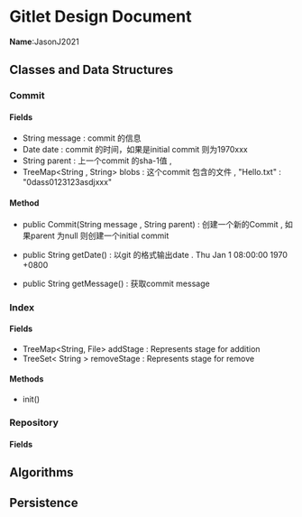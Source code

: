 # Gitlet Design Document

**Name**:JasonJ2021

## Classes and Data Structures



### Commit

#### Fields

- String message : commit 的信息
- Date date : commit 的时间，如果是initial commit 则为1970xxx
- String parent : 上一个commit 的sha-1值 ,  
- TreeMap<String , String> blobs : 这个commit 包含的文件 , "Hello.txt" : "0dass0123123asdjxxx"

#### Method

- public Commit(String message , String parent) : 创建一个新的Commit , 如果parent 为null 则创建一个initial commit

- public String getDate() : 以git 的格式输出date . Thu Jan 1 08:00:00 1970 +0800
- public String getMessage() : 获取commit message




### Index

#### Fields

- TreeMap<String, File> addStage : Represents stage for addition
- TreeSet< String > removeStage : Represents stage for remove

#### Methods 

- init() 

### Repository

#### Fields



## Algorithms



## Persistence


